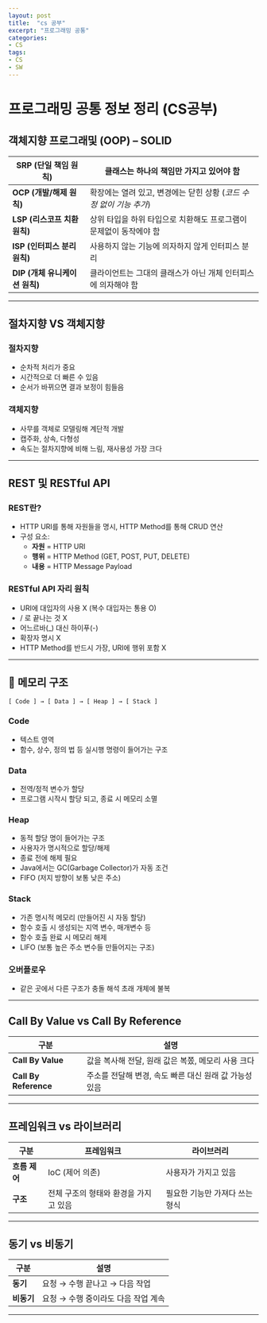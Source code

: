 ```yaml
---
layout: post
title:  "cs 공부"
excerpt: "프로그래밍 공통"
categories:
- CS
tags:
- CS
- SW
---
```


# 프로그래밍 공통 정보 정리 (CS공부)

## 객체지향 프로그래및 (OOP) – SOLID
| **SRP (단일 책임 원칙)**    | 클래스는 하나의 책임만 가지고 있어야 함                    |
| --------------------- | ----------------------------------------- |
| **OCP (개발/해제 원칙)**    | 확장에는 열려 있고, 변경에는 닫힌 상황 (*코드 수정 없이 기능 추가*) |
| **LSP (리스코프 치환 원칙)**  | 상위 타입을 하위 타입으로 치환해도 프로그램이 문제없이 동작에야 함     |
| **ISP (인터피스 분리 원칙)**  | 사용하지 않는 기능에 의자하지 않게 인터피스 분리               |
| **DIP (개체 유니케이션 원칙)** | 클라이언트는 그대의 클래스가 아닌 개체 인터피스에 의자해야 함        |

---

## 절차지향 VS 객체지향

### 절차지향

- 순차적 처리가 중요
- 시간적으로 더 빠른 수 있음
- 순서가 바뀌으면 결과 보정이 힘들음

### 객체지향

- 사무를 객체로 모델링해 계단적 개발
- 캡주화, 상속, 다형성
- 속도는 절차지향에 비해 느림, 재사용성 가장 크다

---

## REST 및 RESTful API

### REST란?

- HTTP URI를 통해 자원들을 명시, HTTP Method를 통해 CRUD 연산
- 구성 요소:
  - **자원** = HTTP URI
  - **행위** = HTTP Method (GET, POST, PUT, DELETE)
  - **내용** = HTTP Message Payload

### RESTful API 자리 원칙

- URI에 대입자의 사용 X (복수 대입자는 통용 O)
- / 로 끝나는 것 X
- 어느르바(\_) 대신 하이푸(-)
- 확장자 명시 X
- HTTP Method를 반드시 가장, URI에 행위 포함 X

---

## 📁 메모리 구조

```
[ Code ] → [ Data ] → [ Heap ] → [ Stack ]
```

### Code

- 텍스트 영역
- 함수, 상수, 정의 법 등 실시행 명령이 들어가는 구조

### Data

- 전역/정적 변수가 할당
- 프로그램 시작시 할당 되고, 종료 시 메모리 소멸

### Heap

- 동적 할당 명이 들어가는 구조
- 사용자가 명시적으로 할당/해제
- 종료 전에 해제 필요
- Java에서는 GC(Garbage Collector)가 자동 조건
- FIFO (저지 방향이 보통 낮은 주소)

### Stack

- 가존 명시적 메모리 (만들어진 시 자동 할당)
- 함수 호출 시 생성되는 지역 변수, 매개변수 등
- 함수 호출 완료 시 메모리 해제
- LIFO (보통 높은 주소 변수들 만들어지는 구조)

### 오버플로우

- 같은 곳에서 다른 구조가 충돌 해석 초래 개체에 불복

---

## Call By Value vs Call By Reference

| 구분                    | 설명                               |
| --------------------- | -------------------------------- |
| **Call By Value**     | 값을 복사해 전달, 원래 값은 복쫐, 메모리 사용 크다   |
| **Call By Reference** | 주소를 전달해 변경, 속도 빠른 대신 원래 값 가능성 있음 |

---

## 프레임워크 vs 라이브러리

| 구분        | 프레임워크                 | 라이브러리             |
| --------- | --------------------- | ----------------- |
| **흐름 제어** | IoC (제어 의존)           | 사용자가 가지고 있음       |
| **구조**    | 전체 구조의 형태와 환경을 가지고 있음 | 필요한 기능만 가져다 쓰는 형식 |

---

## 동기 vs 비동기

| 구분      | 설명                    |
| ------- | --------------------- |
| **동기**  | 요청 → 수행 끝나고 → 다음 작업   |
| **비동기** | 요청 → 수행 중이라도 다음 작업 계속 |

---

